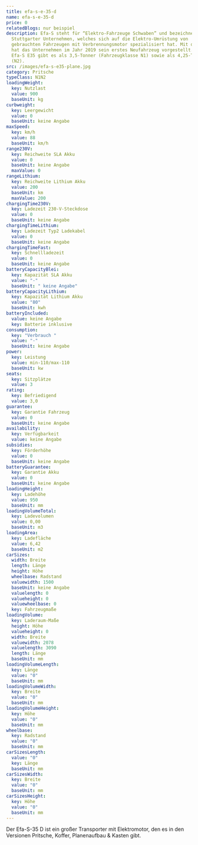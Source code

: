 ```yaml
---
title: efa-s-e-35-d
name: efa-s-e-35-d
price: 0
relatedBlogs: nur beispiel
description: Efa-S steht für “Elektro-Fahrzeuge Schwaben” und bezeichnet ein
  Stuttgarter Unternehmen, welches sich auf die Elektro-Umrüstung von
  gebrauchten Fahrzeugen mit Verbrennungsmotor spezialisiert hat. Mit dem E35
  hat das Unternehmen im Jahr 2019 sein erstes Neufahrzeug vorgestellt. Den
  Efa-S E35 gibt es als 3,5-Tonner (Fahrzeugklasse N1) sowie als 4,25-Tonner
  (N2).
src: /images/efa-s-e35-plane.jpg
category: Pritsche
typeClass: N1N2
loadingWeight:
  key: Nutzlast
  value: 900
  baseUnit: kg
curbweight:
  key: Leergewicht
  value: 0
  baseUnit: keine Angabe
maxSpeed:
  key: km/h
  value: 88
  baseUnit: km/h
range230V:
  key: Reichweite SLA Akku
  value: 0
  baseUnit: keine Angabe
  maxValue: 0
rangeLithium:
  key: Reichweite Lithium Akku
  value: 200
  baseUnit: km
  maxValue: 200
chargingTime230V:
  key: Ladezeit 230-V-Steckdose
  value: 0
  baseUnit: keine Angabe
chargingTimeLithium:
  key: Ladezeit Typ2 Ladekabel
  value: 0
  baseUnit: keine Angabe
chargingTimeFast:
  key: Schnellladezeit
  value: 0
  baseUnit: keine Angabe
batteryCapacityBlei:
  key: Kapazität SLA Akku
  value: "-"
  baseUnit: " keine Angabe"
batteryCapacityLithium:
  key: Kapazität Lithium Akku
  value: "80"
  baseUnit: kwh
batteryIncluded:
  value: keine Angabe
  key: Batterie inklusive
consumption:
  key: "Verbrauch "
  value: "-"
  baseUnit: keine Angabe
power:
  key: Leistung
  value: min-110/max-110
  baseUnit: kw
seats:
  key: Sitzplätze
  value: 3
rating:
  key: Befriedigend
  value: 3,0
guarantee:
  key: Garantie Fahrzeug
  value: 0
  baseUnit: keine Angabe
availability:
  key: Verfügbarkeit
  value: keine Angabe
subsidies:
  key: Förderhöhe
  value: 0
  baseUnit: keine Angabe
batteryGuarantee:
  key: Garantie Akku
  value: 0
  baseUnit: keine Angabe
loadingHeight:
  key: Ladehöhe
  value: 950
  baseUnit: mm
loadingVolumeTotal:
  key: Ladevolumen
  value: 0,00
  baseUnit: m3
loadingArea:
  key: Ladefläche
  value: 6,42
  baseUnit: m2
carSizes:
  width: Breite
  length: Länge
  height: Höhe
  wheelbase: Radstand
  valuewidth: 1500
  baseUnit: keine Angabe
  valuelength: 0
  valueheight: 0
  valuewheelbase: 0
  key: Fahrzeugmaße
loadingVolume:
  key: Laderaum-Maße
  height: Höhe
  valueheight: 0
  width: Breite
  valuewidth: 2078
  valuelength: 3090
  length: Länge
  baseUnit: mm
loadingVolumeLength:
  key: Länge
  value: "0"
  baseUnit: mm
loadingVolumeWidth:
  key: Breite
  value: "0"
  baseUnit: mm
loadingVolumeHeight:
  key: Höhe
  value: "0"
  baseUnit: mm
wheelbase:
  key: Radstand
  value: "0"
  baseUnit: mm
carSizesLength:
  value: "0"
  key: Länge
  baseUnit: mm
carSizesWidth:
  key: Breite
  value: "0"
  baseUnit: mm
carSizesHeight:
  key: Höhe
  value: "0"
  baseUnit: mm
---
```


Der Efa-S-35 D ist ein großer Transporter mit Elektromotor, den es in den Versionen Pritsche, Koffer, Planenaufbau & Kasten gibt.
